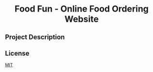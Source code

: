 <h1 style="text-align: center;">
    Food Fun - Online Food Ordering Website
</h1>

## Project Description

## License
[MIT](https://github.com/GosuMonkeyManiak/ASP.NET-Core-Online-Food-Ordering-System/blob/master/LICENSE)